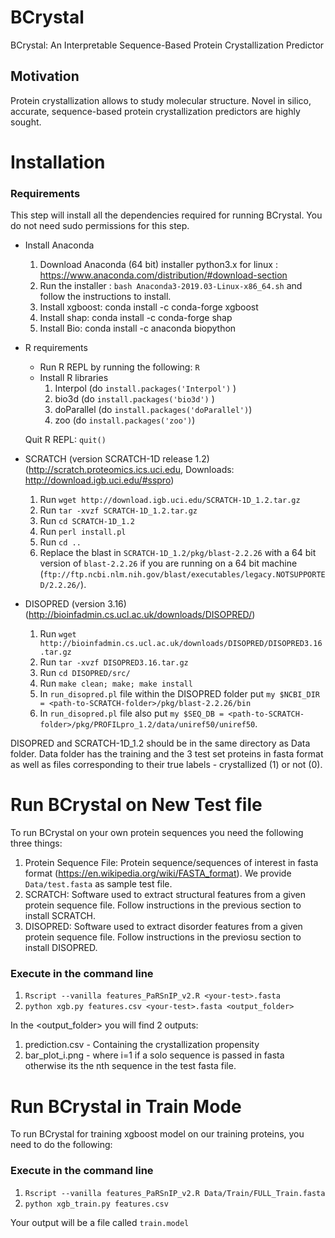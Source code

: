 # BCrystal
BCrystal: An Interpretable Sequence-Based Protein Crystallization Predictor

## Motivation
Protein crystallization allows to study molecular structure. Novel in silico, accurate, sequence-based protein crystallization predictors are highly sought.

# Installation

### Requirements

This step will install all the dependencies required for running BCrystal. You do not need sudo permissions for this step.

  - Install Anaconda
    1. Download Anaconda (64 bit) installer python3.x for linux : https://www.anaconda.com/distribution/#download-section
    2. Run the installer : `bash Anaconda3-2019.03-Linux-x86_64.sh` and follow the instructions to install.
    3. Install xgboost: conda install -c conda-forge xgboost 
    4. Install shap: conda install -c conda-forge shap 
    5. Install Bio: conda install -c anaconda biopython 

  - R requirements
    - Run R REPL by running the following: `R`
    -  Install R libraries
       1.  Interpol (do `install.packages('Interpol')` )
       2.  bio3d    (do `install.packages('bio3d')` )
       3.  doParallel (do `install.packages('doParallel')`)
       4.  zoo      (do `install.packages('zoo')`)
       
    Quit R REPL: `quit()` 
 
  - SCRATCH (version SCRATCH-1D release 1.2) (http://scratch.proteomics.ics.uci.edu, Downloads: http://download.igb.uci.edu/#sspro)
    1. Run `wget http://download.igb.uci.edu/SCRATCH-1D_1.2.tar.gz`
    2. Run `tar -xvzf SCRATCH-1D_1.2.tar.gz`
    3. Run `cd SCRATCH-1D_1.2`
    4. Run `perl install.pl`
    5. Run `cd ..`
    6. Replace the blast in `SCRATCH-1D_1.2/pkg/blast-2.2.26` with a 64 bit version of `blast-2.2.26` if you are running on a 64 bit machine (`ftp://ftp.ncbi.nlm.nih.gov/blast/executables/legacy.NOTSUPPORTED/2.2.26/`).
    
  - DISOPRED (version 3.16) (http://bioinfadmin.cs.ucl.ac.uk/downloads/DISOPRED/)
    1. Run `wget http://bioinfadmin.cs.ucl.ac.uk/downloads/DISOPRED/DISOPRED3.16.tar.gz`
    2. Run `tar -xvzf DISOPRED3.16.tar.gz`
    3. Run `cd DISOPRED/src/`
    4. Run `make clean; make; make install`
    5. In `run_disopred.pl` file within the DISOPRED folder put `my $NCBI_DIR = <path-to-SCRATCH-folder>/pkg/blast-2.2.26/bin`
    6. In `run_disopred.pl` file also put `my $SEQ_DB = <path-to-SCRATCH-folder>/pkg/PROFILpro_1.2/data/uniref50/uniref50`.

DISOPRED and SCRATCH-1D_1.2 should be in the same directory as Data folder. Data folder has the training and the 3 test set proteins in fasta format as well as files corresponding to their true labels - crystallized (1) or not (0).

# Run BCrystal on New Test file

To run BCrystal on your own protein sequences you need the following three things:

  1. Protein Sequence File: Protein sequence/sequences of interest in fasta format (https://en.wikipedia.org/wiki/FASTA_format). We provide `Data/test.fasta` as sample test file. 
  2. SCRATCH: Software used to extract structural features from a given protein sequence file. Follow instructions in the previous section to install SCRATCH.
  3. DISOPRED: Software used to extract disorder features from a given protein sequence file. Follow instructions in the previosu section to install DISOPRED.
  

### Execute in the command line
 
  1. `Rscript --vanilla features_PaRSnIP_v2.R <your-test>.fasta`
  2. `python xgb.py features.csv <your-test>.fasta <output_folder>`
  
  
In the <output_folder> you will find 2 outputs:

  1. prediction.csv - Containing the crystallization propensity
  2. bar_plot_i.png - where i=1 if a solo sequence is passed in fasta otherwise its the nth sequence in the test fasta file.


# Run BCrystal in Train Mode

To run BCrystal for training xgboost model on our training proteins, you need to do the following:

### Execute in the command line
  1. `Rscript --vanilla features_PaRSnIP_v2.R Data/Train/FULL_Train.fasta`
  2. `python xgb_train.py features.csv`

Your output will be a file called `train.model`
